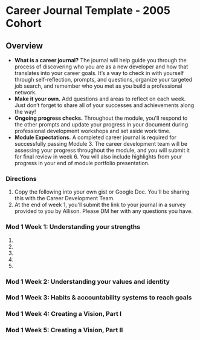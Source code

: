 # Career Journal Template - 2005 Cohort

## Overview
* **What is a career journal?** The journal will help guide you through the process of discovering who you are as a new developer and how that translates into your career goals.  It’s a way to check in with yourself through self-reflection, prompts, and questions, organize your targeted job search, and remember who you met as you build a professional network.   
* **Make it your own.** Add questions and areas to reflect on each week. Just don’t forget to share all of your successes and achievements along the way! 
* **Ongoing progress checks.** Throughout the module, you'll respond to the other prompts and update your progress in your document during professional development workshops and set aside work time. 
* **Module Expectations.** A completed career journal is required for successfully passing Module 3. The career development team will be assessing your progress throughout the module, and you will submit it for final review in week 6. You will also include highlights from your progress in your end of module portfolio presentation. 

### Directions
1. Copy the following into your own gist or Google Doc. You'll be sharing this with the Career Development Team. 
2. At the end of week 1, you'll submit the link to your journal in a survey provided to you by Allison. Please DM her with any questions you have. 

### Mod 1 Week 1: Understanding your strengths 
1.  
2.
3.
4.
5.

### Mod 1 Week 2: Understanding your values and identity

### Mod 1 Week 3: Habits & accountability systems to reach goals

### Mod 1 Week 4: Creating a Vision, Part I

### Mod 1 Week 5: Creating a Vision, Part II
